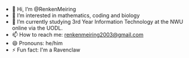 - 👋 Hi, I’m @RenkenMeiring
- 👀 I’m interested in mathematics, coding and biology
- 🌱 I’m currently studying 3rd Year Information Technology at the NWU online via the UODL. 
- 📫 How to reach me: renkenmeiring2003@gmail.com
- 😄 Pronouns: he/him
- ⚡ Fun fact: I'm a Ravenclaw

<!---
RenkenMeiring/RenkenMeiring is a ✨ special ✨ repository because its `README.md` (this file) appears on your GitHub profile.
You can click the Preview link to take a look at your changes.
--->
